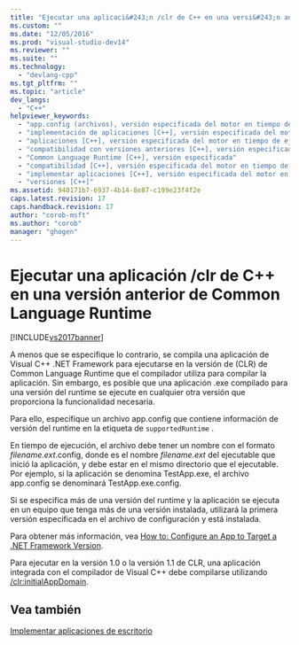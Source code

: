 ```yaml
---
title: "Ejecutar una aplicaci&#243;n /clr de C++ en una versi&#243;n anterior de Common Language Runtime | Microsoft Docs"
ms.custom: ""
ms.date: "12/05/2016"
ms.prod: "visual-studio-dev14"
ms.reviewer: ""
ms.suite: ""
ms.technology: 
  - "devlang-cpp"
ms.tgt_pltfrm: ""
ms.topic: "article"
dev_langs: 
  - "C++"
helpviewer_keywords: 
  - "app.config (archivos), versión especificada del motor en tiempo de ejecución"
  - "implementación de aplicaciones [C++], versión especificada del motor en tiempo de ejecución"
  - "aplicaciones [C++], versión especificada del motor en tiempo de ejecución"
  - "compatibilidad con versiones anteriores [C++], versión especificada del motor en tiempo de ejecución"
  - "Common Language Runtime [C++], versión especificada"
  - "compatibilidad [C++], versión especificada del motor en tiempo de ejecución"
  - "implementar aplicaciones [C++], versión especificada del motor en tiempo de ejecución"
  - "versiones [C++]"
ms.assetid: 940171b7-6937-4b14-8e87-c199e23f4f2e
caps.latest.revision: 17
caps.handback.revision: 17
author: "corob-msft"
ms.author: "corob"
manager: "ghogen"
---
```

# Ejecutar una aplicaci&#243;n /clr de C++ en una versi&#243;n anterior de Common Language Runtime
[!INCLUDE[vs2017banner](../assembler/inline/includes/vs2017banner.md)]

A menos que se especifique lo contrario, se compila una aplicación de Visual C\+\+ .NET Framework para ejecutarse en la versión de \(CLR\) de Common Language Runtime que el compilador utiliza para compilar la aplicación.  Sin embargo, es posible que una aplicación .exe compilado para una versión del runtime se ejecute en cualquier otra versión que proporciona la funcionalidad necesaria.  
  
 Para ello, especifique un archivo app.config que contiene información de versión del runtime en la etiqueta de `supportedRuntime` .  
  
 En tiempo de ejecución, el archivo debe tener un nombre con el formato *filename.ext*.config, donde es el nombre *filename.ext* del ejecutable que inició la aplicación, y debe estar en el mismo directorio que el ejecutable.  Por ejemplo, si la aplicación se denomina TestApp.exe, el archivo app.config se denominará TestApp.exe.config.  
  
 Si se especifica más de una versión del runtime y la aplicación se ejecuta en un equipo que tenga más de una versión instalada, utilizará la primera versión especificada en el archivo de configuración y está instalada.  
  
 Para obtener más información, vea [How to: Configure an App to Target a .NET Framework Version](http://msdn.microsoft.com/es-es/5247b307-89ca-417b-8dd0-e8f9bd2f4717).  
  
 Para ejecutar en la versión 1.0 o la versión 1.1 de CLR, una aplicación integrada con el compilador de Visual C\+\+ debe compilarse utilizando [\/clr:initialAppDomain](../build/reference/clr-common-language-runtime-compilation.md).  
  
## Vea también  
 [Implementar aplicaciones de escritorio](../ide/deploying-native-desktop-applications-visual-cpp.md)